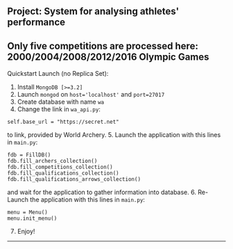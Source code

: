 Project: System for analysing athletes' performance
---
Only five competitions are processed here:
2000/2004/2008/2012/2016 Olympic Games
---
Quickstart Launch (no Replica Set):
1. Install ```MongoDB [>=3.2]```
2. Launch ```mongod``` on ```host='localhost'``` and ```port=27017```
3. Create database with name ```wa```
4. Change the link in ```wa_api.py```:
```
self.base_url = "https://secret.net"
```
to link, provided by World Archery.
5. Launch the application with this lines in ```main.py```:
```
fdb = FillDB()
fdb.fill_archers_collection()
fdb.fill_competitions_collection()
fdb.fill_qualifications_collection()
fdb.fill_qualifications_arrows_collection()
```
and wait for the application to gather information into database.
6. Re-Launch the application with this lines in ```main.py```:
```
menu = Menu()
menu.init_menu()
```
7. Enjoy!
---